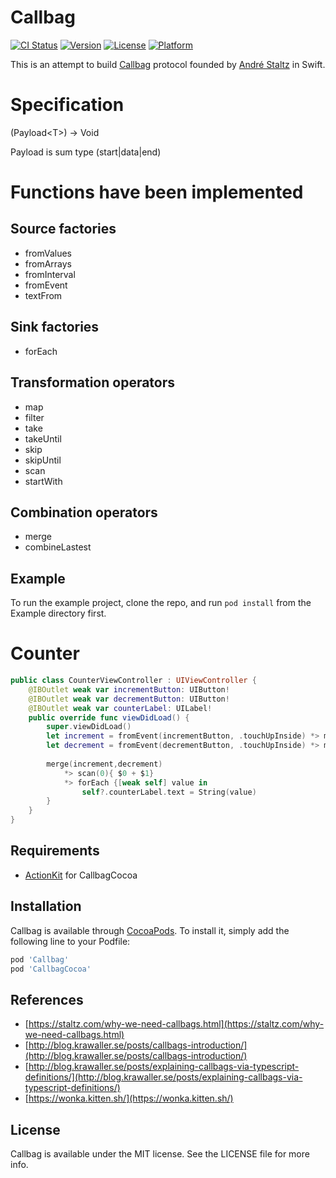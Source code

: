 # Callbag

[![CI Status](https://img.shields.io/travis/chuthin/Callbag.svg?style=flat)](https://travis-ci.org/chuthin/Callbag)
[![Version](https://img.shields.io/cocoapods/v/Callbag.svg?style=flat)](https://cocoapods.org/pods/Callbag)
[![License](https://img.shields.io/cocoapods/l/Callbag.svg?style=flat)](https://cocoapods.org/pods/Callbag)
[![Platform](https://img.shields.io/cocoapods/p/Callbag.svg?style=flat)](https://cocoapods.org/pods/Callbag)

This is an attempt to build [Callbag](https://github.com/callbag/callbag) protocol founded by [André Staltz](https://github.com/staltz) in Swift.
# Specification
  (Payload\<T\>) -> Void
  
  Payload is sum type (start|data|end)
# Functions have been implemented

## Source factories
  - fromValues
  - fromArrays
  - fromInterval
  - fromEvent
  - textFrom
## Sink factories
  - forEach
## Transformation operators
  - map
  - filter
  - take
  - takeUntil
  - skip
  - skipUntil
  - scan
  - startWith
## Combination operators  
  - merge
  - combineLastest
## Example

To run the example project, clone the repo, and run `pod install` from the Example directory first.
# Counter
```swift
public class CounterViewController : UIViewController {
    @IBOutlet weak var incrementButton: UIButton!
    @IBOutlet weak var decrementButton: UIButton!
    @IBOutlet weak var counterLabel: UILabel!
    public override func viewDidLoad() {
        super.viewDidLoad()
        let increment = fromEvent(incrementButton, .touchUpInside) *> map { _ in 1}
        let decrement = fromEvent(decrementButton, .touchUpInside) *> map { _ in -1}
        
        merge(increment,decrement)
            *> scan(0){ $0 + $1}
            *> forEach {[weak self] value in
                self?.counterLabel.text = String(value)
        }
    }
}
```

## Requirements
  - [ActionKit](https://github.com/ActionKit/ActionKit) for CallbagCocoa
## Installation

Callbag is available through [CocoaPods](https://cocoapods.org). To install
it, simply add the following line to your Podfile:
```ruby
pod 'Callbag'
pod 'CallbagCocoa'
```
## References
  - [https://staltz.com/why-we-need-callbags.html](https://staltz.com/why-we-need-callbags.html)
  - [http://blog.krawaller.se/posts/callbags-introduction/](http://blog.krawaller.se/posts/callbags-introduction/)
  - [http://blog.krawaller.se/posts/explaining-callbags-via-typescript-definitions/](http://blog.krawaller.se/posts/explaining-callbags-via-typescript-definitions/)
  - [https://wonka.kitten.sh/](https://wonka.kitten.sh/)
## License

Callbag is available under the MIT license. See the LICENSE file for more info.
